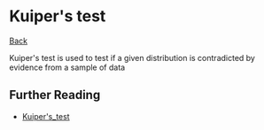 # Kuiper's test

[Back](../math.md)

Kuiper's test is used to test if a given distribution is contradicted by evidence from a sample of data


## Further Reading

- [Kuiper's_test](https://en.wikipedia.org/wiki/Kuiper's_test)
